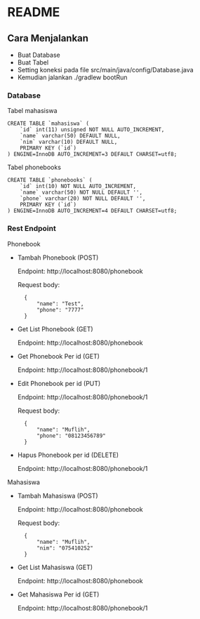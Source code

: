 # README

## Cara Menjalankan
- Buat Database
- Buat Tabel
- Setting koneksi pada file src/main/java/config/Database.java
- Kemudian jalankan ./gradlew bootRun

### Database
Tabel mahasiswa

    CREATE TABLE `mahasiswa` (
        `id` int(11) unsigned NOT NULL AUTO_INCREMENT,
        `name` varchar(50) DEFAULT NULL,
        `nim` varchar(10) DEFAULT NULL,
        PRIMARY KEY (`id`)
    ) ENGINE=InnoDB AUTO_INCREMENT=3 DEFAULT CHARSET=utf8;
Tabel phonebooks
    
    CREATE TABLE `phonebooks` (
        `id` int(10) NOT NULL AUTO_INCREMENT,
        `name` varchar(50) NOT NULL DEFAULT '',
        `phone` varchar(20) NOT NULL DEFAULT '',
        PRIMARY KEY (`id`)
    ) ENGINE=InnoDB AUTO_INCREMENT=4 DEFAULT CHARSET=utf8;

### Rest Endpoint

Phonebook

- Tambah Phonebook (POST)
    
    Endpoint: http://localhost:8080/phonebook

    Request body:

        {
        	"name": "Test",
        	"phone": "7777"
        }

- Get List Phonebook (GET)

    Endpoint: http://localhost:8080/phonebook

- Get Phonebook Per id (GET)

    Endpoint: http://localhost:8080/phonebook/1

- Edit Phonebook per id (PUT)

    Endpoint: http://localhost:8080/phonebook/1

    Request body:

        {
        	"name": "Muflih",
        	"phone": "08123456789"
        }

- Hapus Phonebook per id (DELETE)

    Endpoint: http://localhost:8080/phonebook/1

Mahasiswa

- Tambah Mahasiswa (POST)
    
    Endpoint: http://localhost:8080/phonebook

    Request body:

        {
        	"name": "Muflih",
        	"nim": "075410252"
        }

- Get List Mahasiswa (GET)

    Endpoint: http://localhost:8080/phonebook

- Get Mahasiswa Per id (GET)

    Endpoint: http://localhost:8080/phonebook/1